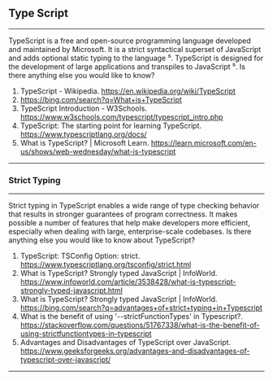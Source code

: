 ## Type Script

***

TypeScript is a free and open-source programming language developed and maintained by Microsoft. It is a strict syntactical superset of JavaScript and adds optional static typing to the language ⁵. TypeScript is designed for the development of large applications and transpiles to JavaScript ⁵. Is there anything else you would like to know?

1. TypeScript - Wikipedia. https://en.wikipedia.org/wiki/TypeScript 
2. https://bing.com/search?q=What+is+TypeScript 
3. TypeScript Introduction - W3Schools. https://www.w3schools.com/typescript/typescript_intro.php 
4. TypeScript: The starting point for learning TypeScript. https://www.typescriptlang.org/docs/ 
5. What is TypeScript? | Microsoft Learn. https://learn.microsoft.com/en-us/shows/web-wednesday/what-is-typescript 

***

### Strict Typing

****

Strict typing in TypeScript enables a wide range of type checking behavior that results in stronger guarantees of program correctness. It makes possible a number of features that help make developers more efficient, especially when dealing with large, enterprise-scale codebases. Is there anything else you would like to know about TypeScript?

1. TypeScript: TSConfig Option: strict. https://www.typescriptlang.org/tsconfig/strict.html
2. What is TypeScript? Strongly typed JavaScript | InfoWorld. https://www.infoworld.com/article/3538428/what-is-typescript-strongly-typed-javascript.html
3. What is TypeScript? Strongly typed JavaScript | InfoWorld. https://bing.com/search?q=advantages+of+strict+typing+in+Typescript
4. What is the benefit of using '--strictFunctionTypes' in Typescript?. https://stackoverflow.com/questions/51767338/what-is-the-benefit-of-using-strictfunctiontypes-in-typescript
5. Advantages and Disadvantages of TypeScript over JavaScript. https://www.geeksforgeeks.org/advantages-and-disadvantages-of-typescript-over-javascript/

****